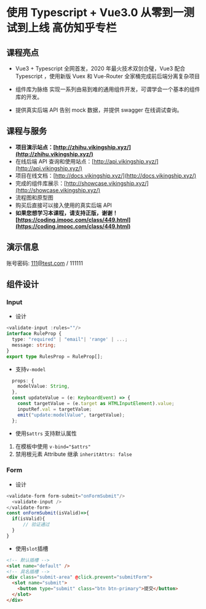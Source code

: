 # 使用 Typescript + Vue3.0 从零到一测试到上线 高仿知乎专栏

## 课程亮点

- Vue3 + Typescript 全网首发，2020 年最火技术双剑合璧，Vue3 配合 Typescript ，使用新版 Vuex 和 Vue-Router 全家桶完成前后端分离复杂项目

- 组件库为脉络 实现一系列由易到难的通用组件开发，可谓学会一个基本的组件库的开发。

- 提供真实后端 API 告别 mock 数据，并提供 swagger 在线调试查询。

## 课程与服务

- **项目演示站点：[http://zhihu.vikingship.xyz/](http://zhihu.vikingship.xyz/)**
- 在线后端 API 查询和使用站点：[http://api.vikingship.xyz/](http://api.vikingship.xyz/)
- 项目在线文档：[http://docs.vikingship.xyz/](http://docs.vikingship.xyz/)
- 完成的组件库展示：[http://showcase.vikingship.xyz/](http://showcase.vikingship.xyz/)
- 流程图和原型图
- 购买后直接可以接入使用的真实后端 API
- **如果您想学习本课程，请支持正版，谢谢！ [https://coding.imooc.com/class/449.html](https://coding.imooc.com/class/449.html)**

## 演示信息

账号密码: 111@test.com / 111111

## 组件设计

### Input

- 设计

```ts
<validate-input :rules=""/>
interface RuleProp {
  type: "required" | "email"| 'range' | ...;
  message: string;
}
export type RulesProp = RuleProp[];
```

- 支持`v-model`

```ts
  props: {
    modelValue: String,
  },
  const updateValue = (e: KeyboardEvent) => {
    const targetValue = (e.target as HTMLInputElement).value;
    inputRef.val = targetValue;
    emit("update:modelValue", targetValue);
  };
```

- 使用`$attrs` 支持默认属性

1. 在模板中使用 `v-bind="$attrs"`
2. 禁用根元素 Attribute 继承 `inheritAttrs: false`

### Form

- 设计

```ts
<validate-form form-submit="onFormSubmit"/>
  <validate-input />
</validate-form>
const onFormSubmit(isValid)=>{
  if(isValid){
      // 验证通过
  }
}
```

- 使用`slot`插槽

```html
<!-- 默认插槽 -->
<slot name="default" />
<!-- 具名插槽 -->
<div class="submit-area" @click.prevent="submitForm">
  <slot name="submit">
    <button type="submit" class="btn btn-primary">提交</button>
  </slot>
</div>
```
